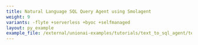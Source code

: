 ```yaml
---
title: Natural Language SQL Query Agent using Smolagent
weight: 9
variants: -flyte +serverless +byoc +selfmanaged
layout: py_example
example_file: /external/unionai-examples/tutorials/text_to_sql_agent/text_to_sql_agent.py
---
```

